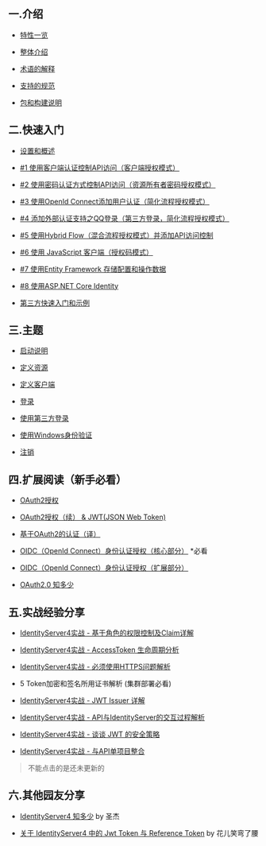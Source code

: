 
## 一.介绍

- [特性一览](http://www.cnblogs.com/stulzq/p/7376328.html "IdentityServer4（1）- 特性一览")

- [整体介绍](http://www.cnblogs.com/stulzq/p/7376606.html "IdentityServer4（2）- 整体介绍")

- [术语的解释](http://www.cnblogs.com/stulzq/p/7487734.html "IdentityServer4（3）- 术语的解释")

- [支持的规范](http://www.cnblogs.com/stulzq/p/7493318.html "支持的规范")

- [包和构建说明](http://www.cnblogs.com/stulzq/p/7493498.html "包和构建说明")

## 二.快速入门

- [设置和概述](http://www.cnblogs.com/stulzq/p/7493745.html "设置和概述")

- [#1 使用客户端认证控制API访问（客户端授权模式）](http://www.cnblogs.com/stulzq/p/7495129.html "使用客户端证书控制API访问（客户端授权模式）")

- [#2 使用密码认证方式控制API访问（资源所有者密码授权模式）](http://www.cnblogs.com/stulzq/p/7509648.html "使用密码认证方式控制API访问（资源所有者密码授权模式）")

- [#3 使用OpenId Connect添加用户认证（简化流程授权模式）](http://www.cnblogs.com/stulzq/p/7797341.html "使用OpenId Connect添加用户认证")

- [#4 添加外部认证支持之QQ登录（第三方登录，简化流程授权模式）](http://www.cnblogs.com/stulzq/p/7879101.html "添加外部认证支持之QQ登录")

- [#5 使用Hybrid Flow（混合流程授权模式）并添加API访问控制](http://www.cnblogs.com/stulzq/p/7833480.html "使用Hybrid Flow并添加API访问控制")

- [#6 使用 JavaScript 客户端（授权码模式）](http://www.cnblogs.com/stulzq/p/8120211.html "使用JavaScript客户端")

- [#7 使用Entity Framework 存储配置和操作数据](http://www.cnblogs.com/stulzq/p/8120518.html "使用Entity Framework 存储配置和操作数据")

- [#8 使用ASP.NET Core Identity](http://www.cnblogs.com/stulzq/p/8120129.html "使用ASP.NET Core Identity")

- [第三方快速入门和示例](http://www.cnblogs.com/stulzq/p/8120570.html "第三方快速入门和示例")

## 三.主题

- [启动说明](http://www.cnblogs.com/stulzq/p/8144056.html "启动说明")

- [定义资源](http://www.cnblogs.com/stulzq/p/8144185.html "定义资源")

- [定义客户端](http://www.cnblogs.com/stulzq/p/8144247.html "定义客户端")

- [登录](http://www.cnblogs.com/stulzq/p/8144344.html "登录")

- [使用第三方登录](http://www.cnblogs.com/stulzq/p/8144855.html "使用第三方登录")

- [使用Windows身份验证](http://www.cnblogs.com/stulzq/p/8145288.html "使用Windows身份验证")

- [注销](http://www.cnblogs.com/stulzq/p/8570695.html "注销")

## 四.扩展阅读（新手必看）

- [OAuth2授权](http://www.cnblogs.com/linianhui/p/oauth2-authorization.html "OAuth2授权")

- [OAuth2授权（续） & JWT(JSON Web Token)](http://www.cnblogs.com/linianhui/p/oauth2-extensions-protocol-and-json-web-token.html "OAuth2授权（续） & JWT(JSON Web Token)")

- [基于OAuth2的认证（译）](http://www.cnblogs.com/linianhui/p/authentication-based-on-oauth2.html "基于OAuth2的认证（译）")

- [OIDC（OpenId Connect）身份认证授权（核心部分）](http://www.cnblogs.com/linianhui/p/openid-connect-core.html "OIDC（OpenId Connect）身份认证授权（核心部分）") *必看

- [OIDC（OpenId Connect）身份认证授权（扩展部分）](http://www.cnblogs.com/linianhui/p/openid-connect-extension.html "OIDC（OpenId Connect）身份认证授权（扩展部分）")

- [OAuth2.0 知多少](http://www.cnblogs.com/sheng-jie/p/6564520.html "Auth2.0 知多少")

## 五.实战经验分享

- [IdentityServer4实战 - 基于角色的权限控制及Claim详解](http://www.cnblogs.com/stulzq/p/8726002.html)

- [IdentityServer4实战 - AccessToken 生命周期分析](http://www.cnblogs.com/stulzq/p/8998274.html)

- [IdentityServer4实战 - 必须使用HTTPS问题解析](https://www.cnblogs.com/stulzq/p/9594623.html)

- 5 Token加密和签名所用证书解析 (集群部署必看) 

- [IdentityServer4实战 - JWT Issuer 详解](https://www.cnblogs.com/stulzq/p/10339024.html)

- [IdentityServer4实战 - API与IdentityServer的交互过程解析](https://www.cnblogs.com/stulzq/p/9226059.html)

- [IdentityServer4实战 - 谈谈 JWT 的安全策略](https://www.cnblogs.com/stulzq/p/9678501.html)

- [IdentityServer4实战 - 与API单项目整合](https://www.cnblogs.com/stulzq/p/10346095.html)

>不能点击的是还未更新的

## 六.其他园友分享

- [IdentityServer4 知多少](https://www.cnblogs.com/sheng-jie/p/9430920.html) by 圣杰

- [关于 IdentityServer4 中的 Jwt Token 与 Reference Token](https://www.cnblogs.com/Irving/p/9357539.html) by 花儿笑弯了腰